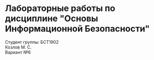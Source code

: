 # Лабораторные работы по дисциплине "Основы Информационной Безопасности"
Студент группы: БСТ1902
<br>Козлов М. С.
<br>Вариант №6

